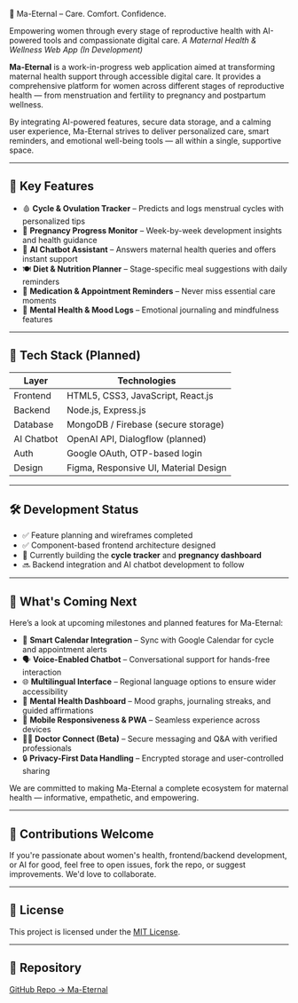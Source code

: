 🌸 Ma-Eternal – Care. Comfort. Confidence.

Empowering women through every stage of reproductive health with AI-powered tools and compassionate digital care. 
*A Maternal Health & Wellness Web App (In Development)*

**Ma-Eternal** is a work-in-progress web application aimed at transforming maternal health support through accessible digital care. It provides a comprehensive platform for women across different stages of reproductive health — from menstruation and fertility to pregnancy and postpartum wellness.

By integrating AI-powered features, secure data storage, and a calming user experience, Ma-Eternal strives to deliver personalized care, smart reminders, and emotional well-being tools — all within a single, supportive space.

---

## 🌸 Key Features

- 🩸 **Cycle & Ovulation Tracker** – Predicts and logs menstrual cycles with personalized tips  
- 🤰 **Pregnancy Progress Monitor** – Week-by-week development insights and health guidance  
- 💬 **AI Chatbot Assistant** – Answers maternal health queries and offers instant support  
- 🍽️ **Diet & Nutrition Planner** – Stage-specific meal suggestions with daily reminders  
- 💊 **Medication & Appointment Reminders** – Never miss essential care moments  
- 🧘 **Mental Health & Mood Logs** – Emotional journaling and mindfulness features  

---

## 🔧 Tech Stack (Planned)

| Layer       | Technologies                          |
|-------------|---------------------------------------|
| Frontend    | HTML5, CSS3, JavaScript, React.js     |
| Backend     | Node.js, Express.js                   |
| Database    | MongoDB / Firebase (secure storage)   |
| AI Chatbot  | OpenAI API, Dialogflow (planned)      |
| Auth        | Google OAuth, OTP-based login         |
| Design      | Figma, Responsive UI, Material Design |

---

## 🛠️ Development Status

- ✅ Feature planning and wireframes completed  
- ✅ Component-based frontend architecture designed  
- 🔧 Currently building the **cycle tracker** and **pregnancy dashboard**  
- 🔜 Backend integration and AI chatbot development to follow  

---

## 🚀 What's Coming Next

Here’s a look at upcoming milestones and planned features for Ma-Eternal:

- 🔄 **Smart Calendar Integration** – Sync with Google Calendar for cycle and appointment alerts  
- 🗣️ **Voice-Enabled Chatbot** – Conversational support for hands-free interaction  
- 🌐 **Multilingual Interface** – Regional language options to ensure wider accessibility  
- 🧠 **Mental Health Dashboard** – Mood graphs, journaling streaks, and guided affirmations  
- 📱 **Mobile Responsiveness & PWA** – Seamless experience across devices  
- 👩‍⚕️ **Doctor Connect (Beta)** – Secure messaging and Q&A with verified professionals  
- 🔒 **Privacy-First Data Handling** – Encrypted storage and user-controlled sharing  

We are committed to making Ma-Eternal a complete ecosystem for maternal health — informative, empathetic, and empowering.

---

## 🤝 Contributions Welcome

If you're passionate about women's health, frontend/backend development, or AI for good, feel free to open issues, fork the repo, or suggest improvements. We'd love to collaborate.

---

## 📄 License

This project is licensed under the [MIT License](LICENSE).

---

## 🔗 Repository

[GitHub Repo → Ma-Eternal](https://github.com/Aadya2901/ma-eternal)

